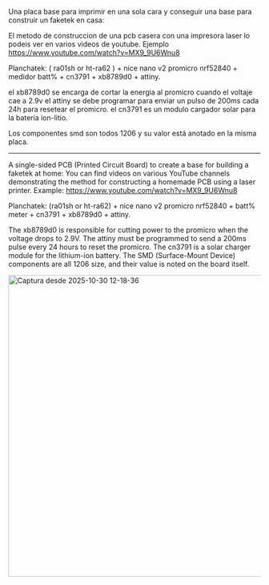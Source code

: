 Una placa base para imprimir en una sola cara y conseguir una base para construir un faketek en casa:

El metodo de construccion de una pcb casera con una impresora laser lo podeis ver en varios videos de youtube. Ejemplo https://www.youtube.com/watch?v=MX9_9U6Wnu8

Planchatek: ( ra01sh or ht-ra62 ) + nice nano v2 promicro nrf52840 +  medidor batt% + cn3791 + xb8789d0 + attiny.

el xb8789d0 se encarga de cortar la energia al promicro cuando el voltaje cae a 2.9v
el attiny se debe programar para enviar un pulso de 200ms cada 24h para resetear el promicro.
el cn3791 es un modulo cargador solar para la bateria ion-litio.

Los componentes smd son todos 1206 y su valor está anotado en la misma placa.

-----

A single-sided PCB (Printed Circuit Board) to create a base for building a faketek at home: 
You can find videos on various YouTube channels demonstrating the method for constructing a homemade PCB using a laser printer. Example: https://www.youtube.com/watch?v=MX9_9U6Wnu8

Planchatek: (ra01sh or ht-ra62) + nice nano v2 promicro nrf52840 + batt% meter + cn3791 + xb8789d0 + attiny.

The xb8789d0 is responsible for cutting power to the promicro when the voltage drops to 2.9V. The attiny must be programmed to send a 200ms pulse every 24 hours to reset the promicro. The cn3791 is a solar charger module for the lithium-ion battery. The SMD (Surface-Mount Device) components are all 1206 size, and their value is noted on the board itself.


<img width="561" height="602" alt="Captura desde 2025-10-30 12-18-36" src="https://github.com/user-attachments/assets/b3db5fec-5266-4682-afe0-62cc0bcd19a1" />


